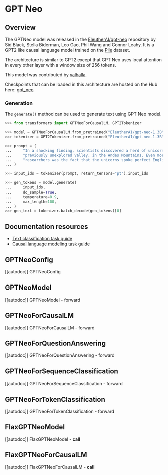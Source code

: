 <!--Copyright 2021 The HuggingFace Team. All rights reserved.

Licensed under the Apache License, Version 2.0 (the "License"); you may not use this file except in compliance with
the License. You may obtain a copy of the License at

http://www.apache.org/licenses/LICENSE-2.0

Unless required by applicable law or agreed to in writing, software distributed under the License is distributed on
an "AS IS" BASIS, WITHOUT WARRANTIES OR CONDITIONS OF ANY KIND, either express or implied. See the License for the
specific language governing permissions and limitations under the License.

⚠️ Note that this file is in Markdown but contain specific syntax for our doc-builder (similar to MDX) that may not be
rendered properly in your Markdown viewer.

-->

# GPT Neo

## Overview

The GPTNeo model was released in the [EleutherAI/gpt-neo](https://github.com/EleutherAI/gpt-neo) repository by Sid
Black, Stella Biderman, Leo Gao, Phil Wang and Connor Leahy. It is a GPT2 like causal language model trained on the
[Pile](https://pile.eleuther.ai/) dataset.

The architecture is similar to GPT2 except that GPT Neo uses local attention in every other layer with a window size of
256 tokens.

This model was contributed by [valhalla](https://huggingface.co/valhalla).

Checkpoints that can be loaded in this architecture are hosted on the Hub here: [gpt_neo](https://huggingface.co/models?other=gpt_neo)

### Generation

The `generate()` method can be used to generate text using GPT Neo model.

```python
>>> from transformers import GPTNeoForCausalLM, GPT2Tokenizer

>>> model = GPTNeoForCausalLM.from_pretrained("EleutherAI/gpt-neo-1.3B")
>>> tokenizer = GPT2Tokenizer.from_pretrained("EleutherAI/gpt-neo-1.3B")

>>> prompt = (
...     "In a shocking finding, scientists discovered a herd of unicorns living in a remote, "
...     "previously unexplored valley, in the Andes Mountains. Even more surprising to the "
...     "researchers was the fact that the unicorns spoke perfect English."
... )

>>> input_ids = tokenizer(prompt, return_tensors="pt").input_ids

>>> gen_tokens = model.generate(
...     input_ids,
...     do_sample=True,
...     temperature=0.9,
...     max_length=100,
... )
>>> gen_text = tokenizer.batch_decode(gen_tokens)[0]
```

## Documentation resources

- [Text classification task guide](../tasks/sequence_classification)
- [Causal language modeling task guide](../tasks/language_modeling)

## GPTNeoConfig

[[autodoc]] GPTNeoConfig

## GPTNeoModel

[[autodoc]] GPTNeoModel
    - forward

## GPTNeoForCausalLM

[[autodoc]] GPTNeoForCausalLM
    - forward

## GPTNeoForQuestionAnswering

[[autodoc]] GPTNeoForQuestionAnswering
    - forward

## GPTNeoForSequenceClassification

[[autodoc]] GPTNeoForSequenceClassification
    - forward

## GPTNeoForTokenClassification

[[autodoc]] GPTNeoForTokenClassification
    - forward

## FlaxGPTNeoModel

[[autodoc]] FlaxGPTNeoModel
    - __call__

## FlaxGPTNeoForCausalLM

[[autodoc]] FlaxGPTNeoForCausalLM
    - __call__
